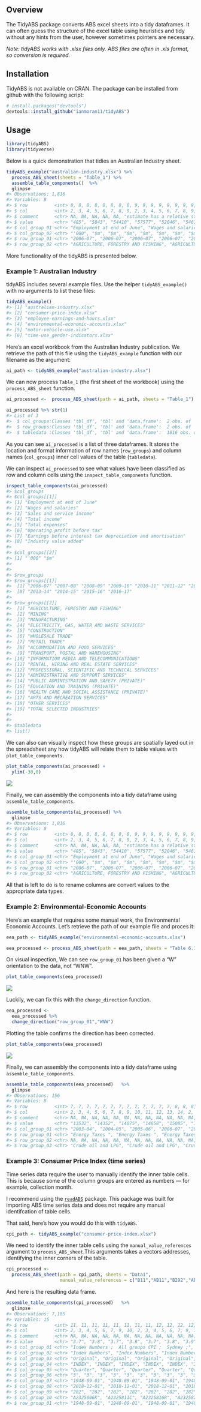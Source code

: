 
<!-- README.md is generated from README.Rmd. Please edit that file -->

## Overview

The TidyABS package converts ABS excel sheets into a tidy dataframes. It
can often guess the structure of the excel table using heuristics and
tidy without any hints from the user, however sometimes pointers are
necessary.

*Note: tidyABS works with .xlsx files only. ABS files are often in .xls
format, so conversion is required.*

## Installation

TidyABS is not available on CRAN. The package can be installed from
github with the following script:

``` r
# install.packages("devtools")
devtools::install_github("ianmoran11/tidyABS")
```

## Usage

``` r
library(tidyABS)
library(tidyverse)
```

Below is a quick demonstration that tidies an Australian Industry sheet.

``` r
tidyABS_example("australian-industry.xlsx") %>% 
  process_ABS_sheet(sheets = "Table_1") %>% 
  assemble_table_components()  %>% 
  glimpse
#> Observations: 1,816
#> Variables: 8
#> $ row          <int> 8, 8, 8, 8, 8, 8, 8, 8, 9, 9, 9, 9, 9, 9, 9, 9, 1...
#> $ col          <int> 2, 3, 4, 5, 6, 7, 8, 9, 2, 3, 4, 5, 6, 7, 8, 9, 2...
#> $ comment      <chr> NA, NA, NA, NA, NA, "estimate has a relative stan...
#> $ value        <chr> "485", "5843", "54410", "57577", "52046", "5461",...
#> $ col_group_01 <chr> "Employment at end of June", "Wages and salaries"...
#> $ col_group_02 <chr> "'000", "$m", "$m", "$m", "$m", "$m", "$m", "$m",...
#> $ row_group_01 <chr> "2006–07", "2006–07", "2006–07", "2006–07", "2006...
#> $ row_group_02 <chr> "AGRICULTURE, FORESTRY AND FISHING", "AGRICULTURE...
```

More functionality of the tidyABS is presented below.

### Example 1: Australian Industry

tidyABS includes several example files. Use the helper
`tidyABS_example()` with no arguments to list these files:

``` r
tidyABS_example()
#> [1] "australian-industry.xlsx"            
#> [2] "consumer-price-index.xlsx"           
#> [3] "employee-earnings-and-hours.xlsx"    
#> [4] "environmental-economic-accounts.xlsx"
#> [5] "motor-vehicle-use.xlsx"              
#> [6] "time-use_gender-indicators.xlsx"
```

Here’s an excel workbook from the Australian Industry publication. We
retrieve the path of this file using the `tidyABS_example` function with
our filename as the argument:

``` r
ai_path <- tidyABS_example("australian-industry.xlsx")
```

We can now process `Table_1` (the first sheet of the workbook) using the
`process_ABS_sheet` function.

``` r
ai_processed <-  process_ABS_sheet(path = ai_path, sheets = "Table_1") 

ai_processed %>% str(1)
#> List of 3
#>  $ col_groups:Classes 'tbl_df', 'tbl' and 'data.frame':  2 obs. of  10 variables:
#>  $ row_groups:Classes 'tbl_df', 'tbl' and 'data.frame':  2 obs. of  11 variables:
#>  $ tabledata :Classes 'tbl_df', 'tbl' and 'data.frame':  1816 obs. of  4 variables:
```

As you can see `ai_processed` is a list of three dataframes. It stores
the location and format information of row names (`row_groups`) and
column names (`col_groups`) inner cell values of the table
(`tabledata`).

We can inspect `ai_processed` to see what values have been classified as
row and column cells using the `inspect_table_components` function.

``` r
inspect_table_components(ai_processed)
#> $col_groups
#> $col_groups[[1]]
#> [1] "Employment at end of June"                                 
#> [2] "Wages and salaries"                                        
#> [3] "Sales and service income"                                  
#> [4] "Total income"                                              
#> [5] "Total expenses"                                            
#> [6] "Operating profit before tax"                               
#> [7] "Earnings before interest tax depreciation and amortisation"
#> [8] "Industry value added"                                      
#> 
#> $col_groups[[2]]
#> [1] "'000" "$m"  
#> 
#> 
#> $row_groups
#> $row_groups[[1]]
#>  [1] "2006–07" "2007–08" "2008–09" "2009–10" "2010–11" "2011–12" "2012–13"
#>  [8] "2013–14" "2014–15" "2015–16" "2016–17"
#> 
#> $row_groups[[2]]
#>  [1] "AGRICULTURE, FORESTRY AND FISHING"              
#>  [2] "MINING"                                         
#>  [3] "MANUFACTURING"                                  
#>  [4] "ELECTRICITY, GAS, WATER AND WASTE SERVICES"     
#>  [5] "CONSTRUCTION"                                   
#>  [6] "WHOLESALE TRADE"                                
#>  [7] "RETAIL TRADE"                                   
#>  [8] "ACCOMMODATION AND FOOD SERVICES"                
#>  [9] "TRANSPORT, POSTAL AND WAREHOUSING"              
#> [10] "INFORMATION MEDIA AND TELECOMMUNICATIONS"       
#> [11] "RENTAL, HIRING AND REAL ESTATE SERVICES"        
#> [12] "PROFESSIONAL, SCIENTIFIC AND TECHNICAL SERVICES"
#> [13] "ADMINISTRATIVE AND SUPPORT SERVICES"            
#> [14] "PUBLIC ADMINISTRATION AND SAFETY (PRIVATE)"     
#> [15] "EDUCATION AND TRAINING (PRIVATE)"               
#> [16] "HEALTH CARE AND SOCIAL ASSISTANCE (PRIVATE)"    
#> [17] "ARTS AND RECREATION SERVICES"                   
#> [18] "OTHER SERVICES"                                 
#> [19] "TOTAL SELECTED INDUSTRIES"                      
#> 
#> 
#> $tabledata
#> list()
```

We can also can visually inspect how these groups are spatially layed
out in the spreadsheet any how tidyABS will relate them to table values
with `plot_table_components`.

``` r
plot_table_components(ai_processed) + 
  ylim(-30,0) 
```

![](README-unnamed-chunk-10-1.png)<!-- -->

Finally, we can assembly the components into a tidy dataframe using
`assemble_table_components`.

``` r
assemble_table_components(ai_processed) %>% 
  glimpse
#> Observations: 1,816
#> Variables: 8
#> $ row          <int> 8, 8, 8, 8, 8, 8, 8, 8, 9, 9, 9, 9, 9, 9, 9, 9, 1...
#> $ col          <int> 2, 3, 4, 5, 6, 7, 8, 9, 2, 3, 4, 5, 6, 7, 8, 9, 2...
#> $ comment      <chr> NA, NA, NA, NA, NA, "estimate has a relative stan...
#> $ value        <chr> "485", "5843", "54410", "57577", "52046", "5461",...
#> $ col_group_01 <chr> "Employment at end of June", "Wages and salaries"...
#> $ col_group_02 <chr> "'000", "$m", "$m", "$m", "$m", "$m", "$m", "$m",...
#> $ row_group_01 <chr> "2006–07", "2006–07", "2006–07", "2006–07", "2006...
#> $ row_group_02 <chr> "AGRICULTURE, FORESTRY AND FISHING", "AGRICULTURE...
```

All that is left to do is to rename columns are convert values to the
appropriate data types.

### Example 2: Environmental-Economic Accounts

Here’s an example that requires some manual work, the Environmental
Economic Accounts. Let’s retrieve the path of our example file and
proces it:

``` r
eea_path <- tidyABS_example("environmental-economic-accounts.xlsx")

eea_processed <- process_ABS_sheet(path = eea_path, sheets = "Table 6.1")
```

On visual inspection, We can see `row_group_01` has been given a “W”
orientation to the data, not “WNW”.

``` r
plot_table_components(eea_processed)
```

![](README-unnamed-chunk-13-1.png)<!-- -->

Luckily, we can fix this with the `change_direction` function.

``` r
eea_processed <- 
  eea_processed %>% 
  change_direction("row_group_01","WNW")
```

Plotting the table confirms the direction has been corrected.

``` r
plot_table_components(eea_processed)
```

![](README-unnamed-chunk-15-1.png)<!-- -->

Finally, we can assembly the components into a tidy dataframe using
`assemble_table_components`.

``` r
assemble_table_components(eea_processed)   %>% 
  glimpse
#> Observations: 156
#> Variables: 8
#> $ row          <int> 7, 7, 7, 7, 7, 7, 7, 7, 7, 7, 7, 7, 7, 8, 8, 8, 8...
#> $ col          <int> 2, 3, 4, 5, 6, 7, 8, 9, 10, 11, 12, 13, 14, 2, 3,...
#> $ comment      <chr> NA, NA, NA, NA, NA, NA, NA, NA, NA, NA, NA, NA, N...
#> $ value        <chr> "13532", "14352", "14075", "14658", "15085", "155...
#> $ col_group_01 <chr> "2003–04", "2004–05", "2005–06", "2006–07", "2007...
#> $ row_group_01 <chr> "Energy Taxes ", "Energy Taxes ", "Energy Taxes "...
#> $ row_group_02 <chr> NA, NA, NA, NA, NA, NA, NA, NA, NA, NA, NA, NA, N...
#> $ row_group_03 <chr> "Crude oil and LPG", "Crude oil and LPG", "Crude ...
```

### Example 3: Consumer Price Index (time series)

Time series data require the user to manually identify the inner table
cells. This is because some of the column groups are entered as numbers
— for example, collection month.

I recommend using the
[`readABS`](https://github.com/MattCowgill/readabs) package. This
package was built for importing ABS time series data and does not
require any manual identifcation of table cells.

That said, here’s how you would do this with `tidyABS`.

``` r
cpi_path <- tidyABS_example("consumer-price-index.xlsx")
```

We need to identify the inner table cells using the
`manual_value_references` argument to `process_ABS_sheet`.This arguments
takes a vectors addresses, identifying the inner corners of the table.

``` r
cpi_processed <- 
  process_ABS_sheet(path = cpi_path, sheets = "Data1",
                    manual_value_references = c("B11","AB11","B292","AB292"))
```

And here is the resulting data frame.

``` r
assemble_table_components(cpi_processed)   %>% 
  glimpse
#> Observations: 7,185
#> Variables: 15
#> $ row          <int> 11, 11, 11, 11, 11, 11, 11, 11, 12, 12, 12, 12, 1...
#> $ col          <int> 2, 3, 4, 5, 6, 7, 9, 10, 2, 3, 4, 5, 6, 7, 9, 10,...
#> $ comment      <chr> NA, NA, NA, NA, NA, NA, NA, NA, NA, NA, NA, NA, N...
#> $ value        <chr> "3.7", "3.8", "3.7", "3.8", "3.7", "3.8", "3.9", ...
#> $ col_group_01 <chr> "Index Numbers ;  All groups CPI ;  Sydney ;", "I...
#> $ col_group_02 <chr> "Index Numbers", "Index Numbers", "Index Numbers"...
#> $ col_group_03 <chr> "Original", "Original", "Original", "Original", "...
#> $ col_group_04 <chr> "INDEX", "INDEX", "INDEX", "INDEX", "INDEX", "IND...
#> $ col_group_05 <chr> "Quarter", "Quarter", "Quarter", "Quarter", "Quar...
#> $ col_group_06 <chr> "3", "3", "3", "3", "3", "3", "3", "3", "3", "3",...
#> $ col_group_07 <chr> "1948-09-01", "1948-09-01", "1948-09-01", "1948-0...
#> $ col_group_08 <chr> "2018-12-01", "2018-12-01", "2018-12-01", "2018-1...
#> $ col_group_09 <chr> "282", "282", "282", "282", "282", "282", "282", ...
#> $ col_group_10 <chr> "A2325806K", "A2325811C", "A2325816R", "A2325821J...
#> $ row_group_01 <chr> "1948-09-01", "1948-09-01", "1948-09-01", "1948-0...
```
